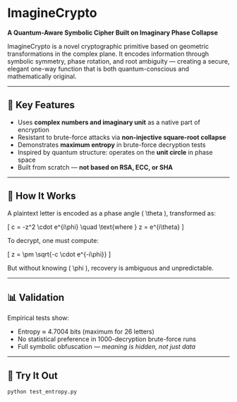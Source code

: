# ImagineCrypto

**A Quantum-Aware Symbolic Cipher Built on Imaginary Phase Collapse**

ImagineCrypto is a novel cryptographic primitive based on geometric transformations in the complex plane. It encodes information through symbolic symmetry, phase rotation, and root ambiguity — creating a secure, elegant one-way function that is both quantum-conscious and mathematically original.

---

## 🔐 Key Features

- Uses **complex numbers and imaginary unit** as a native part of encryption
- Resistant to brute-force attacks via **non-injective square-root collapse**
- Demonstrates **maximum entropy** in brute-force decryption tests
- Inspired by quantum structure: operates on the **unit circle** in phase space
- Built from scratch — **not based on RSA, ECC, or SHA**

---

## 🧠 How It Works

A plaintext letter is encoded as a phase angle \( \theta \), transformed as:

\[
c = -z^2 \cdot e^{i\phi} \quad \text{where } z = e^{i\theta}
\]

To decrypt, one must compute:

\[
z = \pm \sqrt{-c \cdot e^{-i\phi}}
\]

But without knowing \( \phi \), recovery is ambiguous and unpredictable.

---

## 📊 Validation

Empirical tests show:

- Entropy ≈ 4.7004 bits (maximum for 26 letters)
- No statistical preference in 1000-decryption brute-force runs
- Full symbolic obfuscation — *meaning is hidden, not just data*

---

## 🚀 Try It Out

```bash
python test_entropy.py
